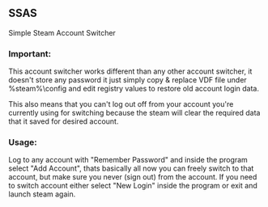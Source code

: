 ## SSAS
Simple Steam Account Switcher

### Important:
This account switcher works different than any other account switcher, it doesn't store any password it just simply copy & replace VDF file under %steam%\config and edit registry values to restore old account login data.

This also means that you can't log out off from your account you're currently using for switching because the steam will clear the required data that it saved for desired account.

### Usage:
Log to any account with "Remember Password" and inside the program select "Add Account", thats basically all now you can freely switch to that account, but make sure you never (sign out) from the account.
If you need to switch account either select "New Login" inside the program or exit and launch steam again.
